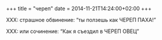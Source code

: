 +++
title = "череп"
date = 2014-11-21T14:24:00+02:00
+++

XXX: страшное обвинение: “ты ползешь как ЧЕРЕП ПАХА!”


XXX: или сочинение: “Как я съездил в ЧЕРЕП ОВЕЦ”


